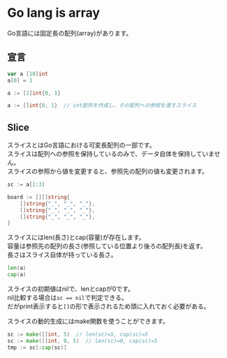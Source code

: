 # Go lang is array
Go言語には固定長の配列(array)があります。  

## 宣言
```go
var a [10]int
a[0] = 1

a := [2]int{0, 1}

a := []int{0, 1}  // int配列を作成し、その配列への参照を渡すスライス
```

## Slice
スライスとはGo言語における可変長配列の一部です。  
スライスは配列への参照を保持しているのみで、データ自体を保持していません。  
スライスの参照から値を変更すると、参照先の配列の値も変更されます。  
```go
sc := a[1:3]

board := [][]string{
    []string{"_", "_", "_"},
    []string{"_", "_", "_"},
    []string{"_", "_", "_"},
}
```


スライスにはlen(長さ)とcap(容量)が存在します。  
容量は参照先の配列の長さ(参照している位置より後ろの配列長)を返す。  
長さはスライス自体が持っている長さ。  
```go
len(a)
cap(a)
```


スライスの初期値はnilで、lenとcapが0です。  
nil比較する場合は`sc == nil`で判定できる。  
だがprint表示すると`[]`の形で表示されるため頭に入れておく必要がある。  


スライスの動的生成にはmake関数を使うことができます。  
```go
sc := make([]int, 5)  // len(sc)=5, cap(sc)=5
sc := make([]int, 0, 5)  // len(sc)=0, cap(sc)=5
tmp := sc[:cap(sc)]
```
